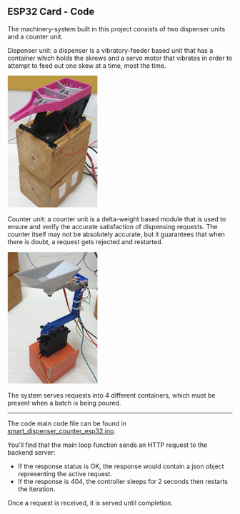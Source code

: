 ## ESP32 Card - Code
The machinery-system built in this project consists of two dispenser units and a counter unit.

Dispenser unit: a dispenser is a vibratory-feeder based unit that has a container which holds the skrews and a servo
motor that vibrates in order to attempt to feed out one skew at a time, most the time.

<img src="ESP32/images/dispenser.png" width="40%" height="40%">

Counter unit: a counter unit is a delta-weight based module that is used to ensure and verify the accurate satisfaction
of dispensing requests. The counter itself may not be absolutely accurate, but it guarantees that when there is doubt, a
request gets rejected and restarted.

<img src="ESP32/images/counter.png" width="40%" height="40%">

The system serves requests into 4 different containers, which must be present when a batch is being poured.

---

The code main code file can be found in [smart_dispenser_counter_esp32.ino](esp32-code/smart_dispenser_counter_esp32.ino).

You'll find that the main loop function sends an HTTP request to the backend server:
* If the response status is OK, the response would contain a json object representing the active request.
* If the response is 404, the controller sleeps for 2 seconds then restarts the iteration.

Once a request is received, it is served until completion.
